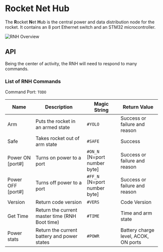 # Rocket Net Hub

The **R**ocket **N**et **H**ub is the central power and data distribution node
for the rocket. It contains an 8 port Ethernet switch and an STM32
microcontroller.


![RNH Overview](http://psas.github.io/Launch-11/RNH/RNH_overview.svg)


## API

Being the center of activity, the RNH will need to respond to many commands.


### List of RNH Commands

Command Port: `TODO`

| Name              | Description                                     | Magic String                 | Return Value                         |
| ----------------- | ----------------------------------------------- | ---------------------------- | ------------------------------------ |
| Arm               | Puts the rocket in an armed state               | `#YOLO`                      | Success or failure and reason        |
| Safe              | Takes rocket out of arm state                   | `#SAFE`                      | Success                              |
| Power ON [port#]  | Turns on power to a port                        | `#ON_N` [N=port number byte] | Success or failure and reason        |
| Power OFF [port#] | Turns off power to a port                       | `#FF_N` [N=port number byte] | Success or failure and reason        |
| Version           | Return code version                             | `#VERS`                      | Code Version                         |
| Get Time          | Return the current master time (RNH Boot time)  | `#TIME`                      | Time and arm state                   |
| Power stats       | Return the current battery and power states     | `#POWR`                      | Battery charge level, ACOK, ON ports |
